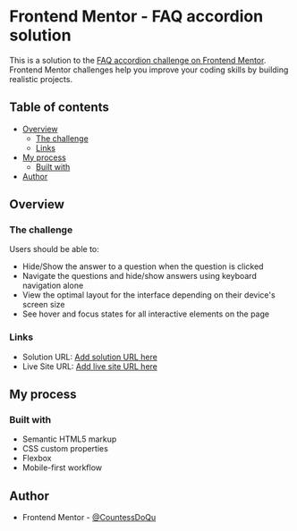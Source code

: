 # Frontend Mentor - FAQ accordion solution

This is a solution to the [FAQ accordion challenge on Frontend Mentor](https://www.frontendmentor.io/challenges/faq-accordion-wyfFdeBwBz). Frontend Mentor challenges help you improve your coding skills by building realistic projects. 

## Table of contents

- [Overview](#overview)
  - [The challenge](#the-challenge)
  - [Links](#links)
- [My process](#my-process)
  - [Built with](#built-with)
- [Author](#author)

## Overview

### The challenge

Users should be able to:

- Hide/Show the answer to a question when the question is clicked
- Navigate the questions and hide/show answers using keyboard navigation alone
- View the optimal layout for the interface depending on their device's screen size
- See hover and focus states for all interactive elements on the page

### Links

- Solution URL: [Add solution URL here](https://github.com/CountessDoQu/faq_accordion)
- Live Site URL: [Add live site URL here](https://countessdoqu.github.io/faq_accordion)

## My process

### Built with

- Semantic HTML5 markup
- CSS custom properties
- Flexbox
- Mobile-first workflow

## Author

- Frontend Mentor - [@CountessDoQu](https://www.frontendmentor.io/profile/yourusername)
